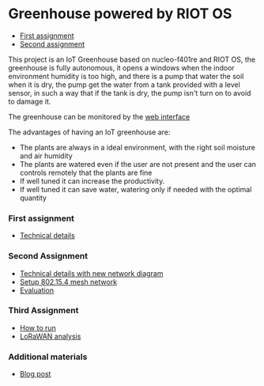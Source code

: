 # Greenhouse powered by RIOT OS
- [First assignment](https://github.com/kernel-machine/RIOT-GreenHouse/tree/first_assignment)
- [Second assignment](https://github.com/kernel-machine/RIOT-GreenHouse/tree/second_assignment)

This project is an IoT Greenhouse based on nucleo-f401re and RIOT OS, the greenhouse is fully
autonomous, it opens a windows when the indoor environment humidity is too high, and there is
a pump that water the soil when it is dry, the pump get the water from a tank provided with a level sensor, 
in such a way that if the tank is dry, the pump isn't turn on to avoid to damage it.

The greenhouse can be monitored by the [web interface](https://kernel-machine.github.io/RIOT-GreenHouse/)

The advantages of having an IoT greenhouse are:
- The plants are always in a ideal environment, with the right soil moisture and air humidity
- The plants are watered even if the user are not present and the user can controls remotely that the plants are fine
- If well tuned it can increase the productivity.
- If well tuned it can save water, watering only if needed with the optimal quantity
### First assignment
- [Technical details](./Tech.md)

### Second Assignment
- [Technical details with new network diagram](./Tech.md)
- [Setup 802.15.4 mesh network](./docs/SecondAssignment/Setup6LoWPAN.md)
- [Evaluation](./docs/SecondAssignment/Evaluation.md)

### Third Assignment
- [How to run](./docs/ThirdAssignment/HowToRun.md)
- [LoRaWAN analysis](./docs/ThirdAssignment)

### Additional materials
- [Blog post](https://luca-giovannesi.medium.com/diy-iot-greenhouse-ef70b42969fa)